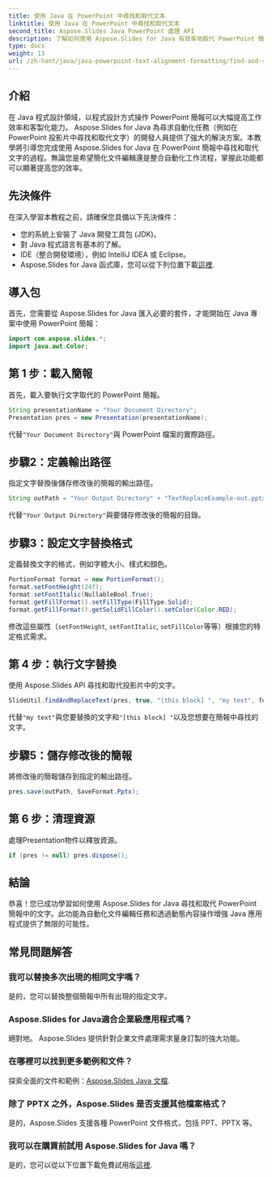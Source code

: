 ```yaml
---
title: 使用 Java 在 PowerPoint 中尋找和取代文本
linktitle: 使用 Java 在 PowerPoint 中尋找和取代文本
second_title: Aspose.Slides Java PowerPoint 處理 API
description: 了解如何使用 Aspose.Slides for Java 有效率地取代 PowerPoint 簡報中的文字。透過本教程提高 Java 應用程式的生產力。
type: docs
weight: 13
url: /zh-hant/java/java-powerpoint-text-alignment-formatting/find-and-replace-text-powerpoint-java/
---
```

## 介紹
在 Java 程式設計領域，以程式設計方式操作 PowerPoint 簡報可以大幅提高工作效率和客製化能力。 Aspose.Slides for Java 為尋求自動化任務（例如在 PowerPoint 投影片中尋找和取代文字）的開發人員提供了強大的解決方案。本教學將引導您完成使用 Aspose.Slides for Java 在 PowerPoint 簡報中尋找和取代文字的過程。無論您是希望簡化文件編輯還是整合自動化工作流程，掌握此功能都可以顯著提高您的效率。
## 先決條件
在深入學習本教程之前，請確保您具備以下先決條件：
- 您的系統上安裝了 Java 開發工具包 (JDK)。
- 對 Java 程式語言有基本的了解。
- IDE（整合開發環境），例如 IntelliJ IDEA 或 Eclipse。
-  Aspose.Slides for Java 函式庫，您可以從下列位置下載[這裡](https://releases.aspose.com/slides/java/).

## 導入包
首先，您需要從 Aspose.Slides for Java 匯入必要的套件，才能開始在 Java 專案中使用 PowerPoint 簡報：
```java
import com.aspose.slides.*;
import java.awt.Color;
```
## 第 1 步：載入簡報
首先，載入要執行文字取代的 PowerPoint 簡報。
```java
String presentationName = "Your Document Directory";
Presentation pres = new Presentation(presentationName);
```
代替`"Your Document Directory"`與 PowerPoint 檔案的實際路徑。
## 步驟2：定義輸出路徑
指定文字替換後儲存修改後的簡報的輸出路徑。
```java
String outPath = "Your Output Directory" + "TextReplaceExample-out.pptx";
```
代替`"Your Output Directory"`與要儲存修改後的簡報的目錄。
## 步驟3：設定文字替換格式
定義替換文字的格式，例如字體大小、樣式和顏色。
```java
PortionFormat format = new PortionFormat();
format.setFontHeight(24f);
format.setFontItalic(NullableBool.True);
format.getFillFormat().setFillType(FillType.Solid);
format.getFillFormat().getSolidFillColor().setColor(Color.RED);
```
修改這些屬性（`setFontHeight`, `setFontItalic`, `setFillColor`等等）根據您的特定格式需求。
## 第 4 步：執行文字替換
使用 Aspose.Slides API 尋找和取代投影片中的文字。
```java
SlideUtil.findAndReplaceText(pres, true, "[this block] ", "my text", format);
```
代替`"my text"`與您要替換的文字和`"[this block] "`以及您想要在簡報中尋找的文字。
## 步驟5：儲存修改後的簡報
將修改後的簡報儲存到指定的輸出路徑。
```java
pres.save(outPath, SaveFormat.Pptx);
```
## 第 6 步：清理資源
處理Presentation物件以釋放資源。
```java
if (pres != null) pres.dispose();
```

## 結論
恭喜！您已成功學習如何使用 Aspose.Slides for Java 尋找和取代 PowerPoint 簡報中的文字。此功能為自動化文件編輯任務和透過動態內容操作增強 Java 應用程式提供了無限的可能性。
## 常見問題解答
### 我可以替換多次出現的相同文字嗎？
是的，您可以替換整個簡報中所有出現的指定文字。
### Aspose.Slides for Java適合企業級應用程式嗎？
絕對地。 Aspose.Slides 提供針對企業文件處理需求量身訂製的強大功能。
### 在哪裡可以找到更多範例和文件？
探索全面的文件和範例：[Aspose.Slides Java 文檔](https://reference.aspose.com/slides/java/).
### 除了 PPTX 之外，Aspose.Slides 是否支援其他檔案格式？
是的，Aspose.Slides 支援各種 PowerPoint 文件格式，包括 PPT、PPTX 等。
### 我可以在購買前試用 Aspose.Slides for Java 嗎？
是的，您可以從以下位置下載免費試用版[這裡](https://releases.aspose.com/).